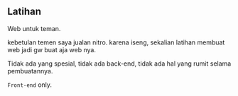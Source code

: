 ## Latihan

Web untuk teman.

kebetulan temen saya jualan nitro. karena iseng, sekalian latihan membuat web jadi gw buat aja web nya.

Tidak ada yang spesial, tidak ada back-end, tidak ada hal yang rumit selama pembuatannya.

`Front-end` only.
